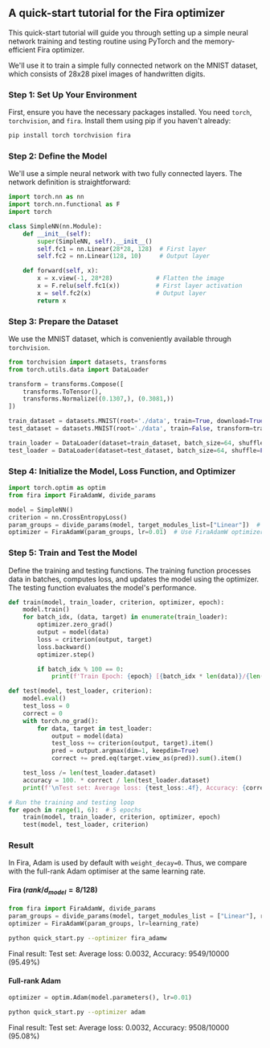 ## A quick-start tutorial for the Fira optimizer

This quick-start tutorial will guide you through setting up a simple neural network training and testing routine using PyTorch and the memory-efficient Fira optimizer.

We'll use it to train a simple fully connected network on the MNIST dataset, which consists of 28x28 pixel images of handwritten digits.

### Step 1: Set Up Your Environment
First, ensure you have the necessary packages installed. You need `torch`, `torchvision`, and `fira`. Install them using pip if you haven't already:

```bash
pip install torch torchvision fira
```

### Step 2: Define the Model

We'll use a simple neural network with two fully connected layers. The network definition is straightforward:

```python
import torch.nn as nn
import torch.nn.functional as F
import torch

class SimpleNN(nn.Module):
    def __init__(self):
        super(SimpleNN, self).__init__()
        self.fc1 = nn.Linear(28*28, 128)  # First layer
        self.fc2 = nn.Linear(128, 10)     # Output layer

    def forward(self, x):
        x = x.view(-1, 28*28)            # Flatten the image
        x = F.relu(self.fc1(x))          # First layer activation
        x = self.fc2(x)                  # Output layer
        return x
```

### Step 3: Prepare the Dataset

We use the MNIST dataset, which is conveniently available through `torchvision`.

```python
from torchvision import datasets, transforms
from torch.utils.data import DataLoader

transform = transforms.Compose([
    transforms.ToTensor(),
    transforms.Normalize((0.1307,), (0.3081,))
])

train_dataset = datasets.MNIST(root='./data', train=True, download=True, transform=transform)
test_dataset = datasets.MNIST(root='./data', train=False, transform=transform)

train_loader = DataLoader(dataset=train_dataset, batch_size=64, shuffle=True)
test_loader = DataLoader(dataset=test_dataset, batch_size=64, shuffle=False)
```

### Step 4: Initialize the Model, Loss Function, and Optimizer

```python
import torch.optim as optim
from fira import FiraAdamW, divide_params

model = SimpleNN()
criterion = nn.CrossEntropyLoss()
param_groups = divide_params(model, target_modules_list=["Linear"])  # Group parameters
optimizer = FiraAdamW(param_groups, lr=0.01)  # Use FiraAdamW optimizer
```

### Step 5: Train and Test the Model

Define the training and testing functions. The training function processes data in batches, computes loss, and updates the model using the optimizer. The testing function evaluates the model's performance.

```python
def train(model, train_loader, criterion, optimizer, epoch):
    model.train()
    for batch_idx, (data, target) in enumerate(train_loader):
        optimizer.zero_grad()
        output = model(data)
        loss = criterion(output, target)
        loss.backward()
        optimizer.step()

        if batch_idx % 100 == 0:
            print(f'Train Epoch: {epoch} [{batch_idx * len(data)}/{len(train_loader.dataset)}] Loss: {loss.item():.6f}')

def test(model, test_loader, criterion):
    model.eval()
    test_loss = 0
    correct = 0
    with torch.no_grad():
        for data, target in test_loader:
            output = model(data)
            test_loss += criterion(output, target).item()
            pred = output.argmax(dim=1, keepdim=True)
            correct += pred.eq(target.view_as(pred)).sum().item()

    test_loss /= len(test_loader.dataset)
    accuracy = 100. * correct / len(test_loader.dataset)
    print(f'\nTest set: Average loss: {test_loss:.4f}, Accuracy: {correct}/{len(test_loader.dataset)} ({accuracy:.2f}%)\n')

# Run the training and testing loop
for epoch in range(1, 6):  # 5 epochs
    train(model, train_loader, criterion, optimizer, epoch)
    test(model, test_loader, criterion)
```

### Result
In Fira, Adam is used by default with `weight_decay=0`. Thus, we compare with the full-rank Adam optimiser at the same learning rate. 

#### Fira ($rank/d_{model}=8/128$)
```python
from fira import FiraAdamW, divide_params
param_groups = divide_params(model, target_modules_list = ["Linear"], rank=8)
optimizer = FiraAdamW(param_groups, lr=learning_rate)
```
```bash
python quick_start.py --optimizer fira_adamw  
```
Final result: Test set: Average loss: 0.0032, Accuracy: 9549/10000 (95.49%)
#### Full-rank Adam
```python
optimizer = optim.Adam(model.parameters(), lr=0.01)
```
```bash
python quick_start.py --optimizer adam  
```
Final result: Test set: Average loss: 0.0032, Accuracy: 9508/10000 (95.08%)